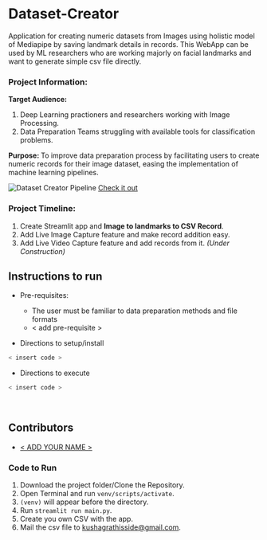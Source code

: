 # Dataset-Creator
Application for creating numeric datasets from Images using holistic model of Mediapipe by saving landmark details in records. This WebApp can be used by ML researchers who are working majorly on facial landmarks and want to generate simple csv file directly.

### Project Information:
<b>Target Audience:</b> 
1. Deep Learning practioners and researchers working with Image Processing.
2. Data Preparation Teams struggling with available tools for classification problems.

<b>Purpose: </b> 
To improve data preparation process by facilitating users to create numeric records for their image dataset, easing the implementation of machine learning pipelines.


![Dataset Creator Pipeline](https://user-images.githubusercontent.com/76547274/217722787-af233d16-bbd8-49e5-8052-d77f6d4d6baf.png)
<a href="https://lucid.app/lucidchart/b19b8d4d-4efc-45f4-b7a3-8f7e72f14d95/edit?viewport_loc=120%2C232%2C1480%2C649%2C0_0&invitationId=inv_7c589936-9b7f-48c1-b3eb-2fca17679ccd"> Check it out</a>

### Project Timeline:
1. Create Streamlit app and <b>Image to landmarks to CSV Record</b>.
2. Add Live Image Capture feature and make record addition easy.
3. Add Live Video Capture feature and add records from it. <i>(Under Construction)</i>

## Instructions to run

* Pre-requisites:
	-  The user must be familiar to data preparation methods and file formats
	-  < add pre-requisite >

* Directions to setup/install
```bash
< insert code >
```

* Directions to execute

```bash
< insert code >
```

<br>

## Contributors

* [ < ADD YOUR NAME > ](ADD_PROFILE_URL_HERE)

### Code to Run
1. Download the project folder/Clone the Repository.
2. Open Terminal and run <code>venv/scripts/activate</code>.
3. <code>(venv)</code> will appear before the directory.
4. Run <code>streamlit run main.py</code>.
5. Create you own CSV with the app.
6. Mail the csv file to <a href="mailto:kushagrathisside@gmail.com">kushagrathisside@gmail.com</a>.
